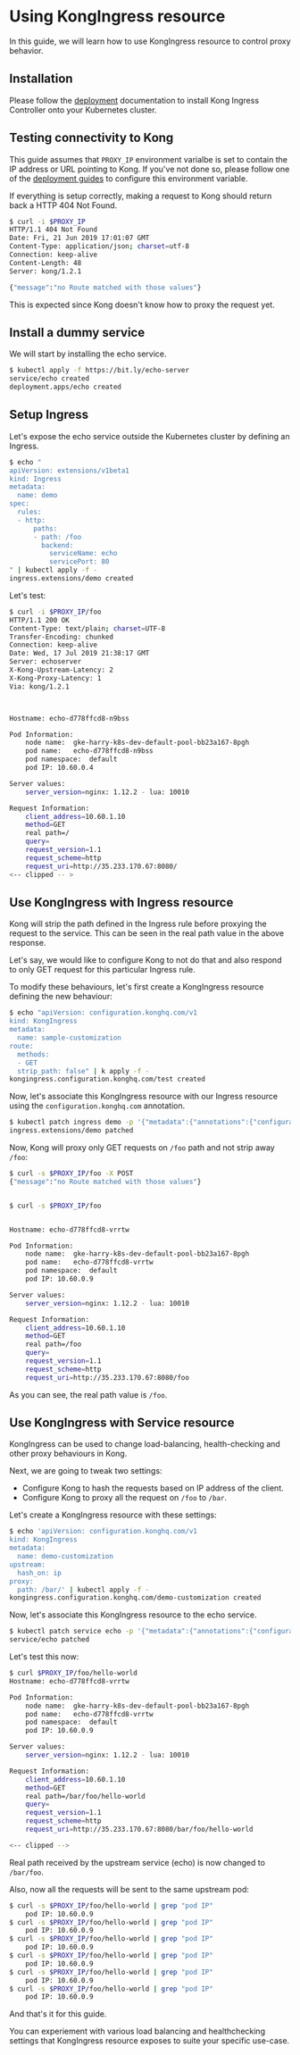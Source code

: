 # Using KongIngress resource

In this guide, we will learn how to use KongIngress resource to control
proxy behavior.

## Installation

Please follow the [deployment](../deployment) documentation to install
Kong Ingress Controller onto your Kubernetes cluster.

## Testing connectivity to Kong

This guide assumes that `PROXY_IP` environment varialbe is
set to contain the IP address or URL pointing to Kong.
If you've not done so, please follow one of the
[deployment guides](../deployment) to configure this environment variable.

If everything is setup correctly, making a request to Kong should return back
a HTTP 404 Not Found.

```bash
$ curl -i $PROXY_IP
HTTP/1.1 404 Not Found
Date: Fri, 21 Jun 2019 17:01:07 GMT
Content-Type: application/json; charset=utf-8
Connection: keep-alive
Content-Length: 48
Server: kong/1.2.1

{"message":"no Route matched with those values"}
```

This is expected since Kong doesn't know how to proxy the request yet.

## Install a dummy service

We will start by installing the echo service.

```bash
$ kubectl apply -f https://bit.ly/echo-server
service/echo created
deployment.apps/echo created
```

## Setup Ingress

Let's expose the echo service outside the Kubernetes cluster
by defining an Ingress.

```bash
$ echo "
apiVersion: extensions/v1beta1
kind: Ingress
metadata:
  name: demo
spec:
  rules:
  - http:
      paths:
      - path: /foo
        backend:
          serviceName: echo
          servicePort: 80
" | kubectl apply -f -
ingress.extensions/demo created
```

Let's test:

```bash
$ curl -i $PROXY_IP/foo
HTTP/1.1 200 OK
Content-Type: text/plain; charset=UTF-8
Transfer-Encoding: chunked
Connection: keep-alive
Date: Wed, 17 Jul 2019 21:38:17 GMT
Server: echoserver
X-Kong-Upstream-Latency: 2
X-Kong-Proxy-Latency: 1
Via: kong/1.2.1



Hostname: echo-d778ffcd8-n9bss

Pod Information:
	node name:	gke-harry-k8s-dev-default-pool-bb23a167-8pgh
	pod name:	echo-d778ffcd8-n9bss
	pod namespace:	default
	pod IP:	10.60.0.4

Server values:
	server_version=nginx: 1.12.2 - lua: 10010

Request Information:
	client_address=10.60.1.10
	method=GET
	real path=/
	query=
	request_version=1.1
	request_scheme=http
	request_uri=http://35.233.170.67:8080/
<-- clipped -- >
```

## Use KongIngress with Ingress resource

Kong will strip the path defined in the Ingress rule before proxying
the request to the service.
This can be seen in the real path value in the above response.

Let's say, we would like to configure Kong to not do that and also
respond to only GET request for this particular Ingress rule.

To modify these behaviours, let's first create a KongIngress resource
defining the new behaviour:

```bash
$ echo "apiVersion: configuration.konghq.com/v1
kind: KongIngress
metadata:
  name: sample-customization
route:
  methods:
  - GET
  strip_path: false" | k apply -f -
kongingress.configuration.konghq.com/test created
```

Now, let's associate this KongIngress resource with our Ingress resource
using the `configuration.konghq.com` annotation.

```bash
$ kubectl patch ingress demo -p '{"metadata":{"annotations":{"configuration.konghq.com":"sample-customization"}}}'
ingress.extensions/demo patched
```

Now, Kong will proxy only GET requests on `/foo` path and not strip
away `/foo`:

```bash
$ curl -s $PROXY_IP/foo -X POST
{"message":"no Route matched with those values"}


$ curl -s $PROXY_IP/foo


Hostname: echo-d778ffcd8-vrrtw

Pod Information:
	node name:	gke-harry-k8s-dev-default-pool-bb23a167-8pgh
	pod name:	echo-d778ffcd8-vrrtw
	pod namespace:	default
	pod IP:	10.60.0.9

Server values:
	server_version=nginx: 1.12.2 - lua: 10010

Request Information:
	client_address=10.60.1.10
	method=GET
	real path=/foo
	query=
	request_version=1.1
	request_scheme=http
	request_uri=http://35.233.170.67:8080/foo
```

As you can see, the real path value is `/foo`.

## Use KongIngress with Service resource

KongIngress can be used to change load-balancing, health-checking and other
proxy behaviours in Kong.

Next, we are going to tweak two settings:

- Configure Kong to hash the requests based on IP address of the client.
- Configure Kong to proxy all the request on `/foo` to `/bar`.

Let's create a KongIngress resource with these settings:

```bash
$ echo 'apiVersion: configuration.konghq.com/v1
kind: KongIngress
metadata:
  name: demo-customization
upstream:
  hash_on: ip
proxy:
  path: /bar/' | kubectl apply -f -
kongingress.configuration.konghq.com/demo-customization created
```

Now, let's associate this KongIngress resource to the echo service.

```bash
$ kubectl patch service echo -p '{"metadata":{"annotations":{"configuration.konghq.com":"demo-customization"}}}'
service/echo patched
```

Let's test this now:

```bash
$ curl $PROXY_IP/foo/hello-world
Hostname: echo-d778ffcd8-vrrtw

Pod Information:
	node name:	gke-harry-k8s-dev-default-pool-bb23a167-8pgh
	pod name:	echo-d778ffcd8-vrrtw
	pod namespace:	default
	pod IP:	10.60.0.9

Server values:
	server_version=nginx: 1.12.2 - lua: 10010

Request Information:
	client_address=10.60.1.10
	method=GET
	real path=/bar/foo/hello-world
	query=
	request_version=1.1
	request_scheme=http
	request_uri=http://35.233.170.67:8080/bar/foo/hello-world

<-- clipped -->
```

Real path received by the upstream service (echo) is now changed to `/bar/foo`.

Also, now all the requests will be sent to the same upstream pod:

```bash
$ curl -s $PROXY_IP/foo/hello-world | grep "pod IP"
	pod IP:	10.60.0.9
$ curl -s $PROXY_IP/foo/hello-world | grep "pod IP"
	pod IP:	10.60.0.9
$ curl -s $PROXY_IP/foo/hello-world | grep "pod IP"
	pod IP:	10.60.0.9
$ curl -s $PROXY_IP/foo/hello-world | grep "pod IP"
	pod IP:	10.60.0.9
$ curl -s $PROXY_IP/foo/hello-world | grep "pod IP"
	pod IP:	10.60.0.9
$ curl -s $PROXY_IP/foo/hello-world | grep "pod IP"
	pod IP:	10.60.0.9
```

And that's it for this guide.

You can experiement with various load balancing and healthchecking settings
that KongIngress resource exposes to suite your specific use-case.
